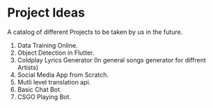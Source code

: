 # Project Ideas
A catalog of different Projects to be taken by us in the future.

1) Data Training Online.
2) Object Detection in Flutter.
3) Coldplay Lyrics Generator (In general songs generator for diffrent Artists)
4) Social Media App from Scratch.
5) Mutli level translation api.
6) Basic Chat Bot.
7) CSGO Playing Bot.
